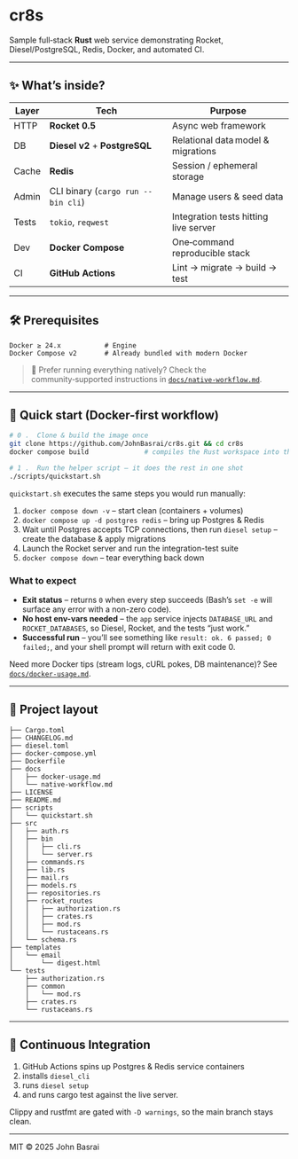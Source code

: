 # cr8s

Sample full‑stack **Rust** web service demonstrating Rocket, Diesel/PostgreSQL, Redis, Docker, and automated CI.

---

## ✨ What’s inside?

| Layer | Tech | Purpose |
|-------|------|---------|
| HTTP  | **Rocket 0.5** | Async web framework |
| DB    | **Diesel v2** + **PostgreSQL** | Relational data model & migrations |
| Cache | **Redis** | Session / ephemeral storage |
| Admin | CLI binary (`cargo run --bin cli`) | Manage users & seed data |
| Tests | `tokio`, `reqwest` | Integration tests hitting live server |
| Dev   | **Docker Compose** | One‑command reproducible stack |
| CI    | **GitHub Actions** | Lint → migrate → build → test |

---

## 🛠️ Prerequisites

```text
Docker ≥ 24.x           # Engine
Docker Compose v2       # Already bundled with modern Docker
```

> 📝 Prefer running everything natively? Check the community‑supported instructions in [`docs/native-workflow.md`](docs/native-workflow.md).

---

## 🚀 Quick start (Docker-first workflow)

```bash
# 0 .  Clone & build the image once
git clone https://github.com/JohnBasrai/cr8s.git && cd cr8s
docker compose build              # compiles the Rust workspace into the app image

# 1 .  Run the helper script – it does the rest in one shot
./scripts/quickstart.sh
````

`quickstart.sh` executes the same steps you would run manually:

1. `docker compose down -v` – start clean (containers + volumes)
2. `docker compose up -d postgres redis` – bring up Postgres & Redis
3. Wait until Postgres accepts TCP connections, then run
   `diesel setup` – create the database & apply migrations
4. Launch the Rocket server and run the integration-test suite
5. `docker compose down` – tear everything back down

### What to expect

* **Exit status** – returns `0` when every step succeeds (Bash’s `set -e` will surface any error with a non-zero code).
* **No host env-vars needed** – the `app` service injects `DATABASE_URL` and `ROCKET_DATABASES`, so Diesel, Rocket, and the tests “just work.”
* **Successful run** – you’ll see something like `result: ok. 6 passed; 0 failed;`, and your shell prompt will return with exit code 0.

Need more Docker tips (stream logs, cURL pokes, DB maintenance)? See [`docs/docker-usage.md`](docs/docker-usage.md).

---

## 📂 Project layout

```
├── Cargo.toml
├── CHANGELOG.md
├── diesel.toml
├── docker-compose.yml
├── Dockerfile
├── docs
│   ├── docker-usage.md
│   └── native-workflow.md
├── LICENSE
├── README.md
├── scripts
│   └── quickstart.sh
├── src
│   ├── auth.rs
│   ├── bin
│   │   ├── cli.rs
│   │   └── server.rs
│   ├── commands.rs
│   ├── lib.rs
│   ├── mail.rs
│   ├── models.rs
│   ├── repositories.rs
│   ├── rocket_routes
│   │   ├── authorization.rs
│   │   ├── crates.rs
│   │   ├── mod.rs
│   │   └── rustaceans.rs
│   └── schema.rs
├── templates
│   └── email
│       └── digest.html
└── tests
    ├── authorization.rs
    ├── common
    │   └── mod.rs
    ├── crates.rs
    └── rustaceans.rs
```

---

## 🧪 Continuous Integration

1) GitHub Actions spins up Postgres & Redis service containers
2) installs `diesel_cli`
3) runs `diesel setup`
4) and runs cargo test against the live server.

Clippy and rustfmt are gated with `-D warnings`, so the main branch stays clean.

---

MIT © 2025 John Basrai
